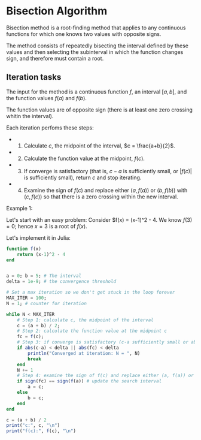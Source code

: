 # Bisection Algorithm

Bisection method is a root-finding method that applies to any continuous functions for which one knows two values with opposite signs.

The method consists of repeatedly bisecting the interval defined by these values and then selecting the subinterval in which the function changes sign, and therefore must contain a root. 

## Iteration tasks 

The input for the method is a continuous function $f$, an interval $[a,b]$, and the function values $f(a)$ and $f(b)$.

The function values are of opposite sign (there is at least one zero crossing whitin the interval). 

Each iteration perfoms these steps:

- 1. Calculate $c$, the midpoint of the interval, $c = \frac{a+b}{2}$.
- 2. Calculate the function value at the midpoint, $f(c)$.
- 3. If converge is satisfactory (that is, $c-a$ is sufficiently small, or $|f(c)|$ is sufficiently small), return $c$ and stop iterating.
- 4. Examine the sign of $f(c)$ and replace either $(a, f(a))$ or $(b,f(b))$ with $(c, f(c))$ so that there is a zero crossing within the new interval.

Example 1:

Let's start with an easy problem: Consider $f(x) = (x-1)^2 - 4. 
We know $f(3) = 0$; hence $x = 3$ is a root of $f(x)$. 

Let's implement it in Julia:
```julia
function f(x)
    return (x-1)^2 - 4 
end


a = 0; b = 5; # The interval 
delta = 1e-9; # the convergence threshold

# Set a max iteration so we don't get stuck in the loop forever 
MAX_ITER = 100;
N = 1; # counter for iteration 

while N < MAX_ITER
    # Step 1: calculate c, the midpoint of the interval 
    c = (a + b) / 2;
    # Step 2: calculate the function value at the midpoint c
    fc = f(c);
    # Step 3: if converge is satisfactory (c-a sufficiently small or absolute function value sufficiently small), return C and stop
    if abs(c-a) < delta || abs(fc) < delta 
        println("Converged at iteration: N = ", N)
        break 
    end
    N += 1
    # Step 4: examine the sign of f(c) and replace either (a, f(a)) or (b, f(b)) with (c, f(c)) so that there is a zero crossing the new interval
    if sign(fc) == sign(f(a)) # update the search interval 
        a = c;
    else
        b = c;
    end
end

c = (a + b) / 2
print("c:", c, "\n")
print("f(c):", f(c), "\n")


```
